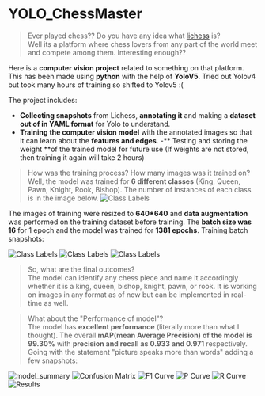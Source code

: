 # YOLO_ChessMaster

> Ever played chess?? Do you have any idea what [lichess](https://lichess.org/) is?  
> Well its a platform where chess lovers from any part of the world meet and compete among them. Interesting enough??

Here is a **computer vision project** related to something on that platform.
This has been made using **python** with the help of **YoloV5**. Tried out Yolov4 but took many hours of training so shifted to Yolov5 :(

The project includes:
- **Collecting snapshots** from Lichess, **annotating it** and making a **dataset out of in YAML format** for Yolo to understand.
- **Training the computer vision model** with the annotated images so that it can learn about the **features and edges**.
-** Testing and storing the weight **of the trained model for future use (If weights are not stored, then training it again will take 2 hours)

> How was the training process? How many images was it trained on?  
 Well, the model was trained for **6 different classes** (King, Queen, Pawn, Knight, Rook, Bishop). The number of instances of each class is in the image below.
![Class Labels](labels.jpg)


The images of training were resized to **640*640** and **data augmentation** was performed on the training dataset before training. The **batch size was 16** for 1 epoch and the model was trained for **1381 epochs**.
Training batch snapshots:


![Class Labels](train_batch0.jpg)
![Class Labels](train_batch1.jpg)
![Class Labels](train_batch2.jpg)

> So, what are the final outcomes?  
> The model can identify any chess piece and name it accordingly whether it is a king, queen, bishop, knight, pawn, or rook. It is working on images in any format as of now but can be implemented in real-time as well.

> What about the "Performance of model"?  
> The model has **excellent performance** (literally more than what I thought). The overall **mAP(mean Average Precision) of the model is 99.30%** with **precision and recall as 0.933 and 0.971** respectively. Going with the statement "picture speaks more than words" adding a few snapshots:



![model_summary](model_summary.png)
![Confusion Matrix](confusion_matrix.png)
![F1 Curve](F1_curve.png)
![P Curve](P_curve.png)
![R Curve](R_curve.png)
![Results](results.png)

